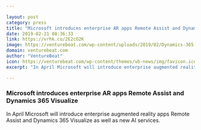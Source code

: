 ```yaml
---

layout: post
category: press
title: "Microsoft introduces enterprise AR apps Remote Assist and Dynamics 365 Visualize"
date: 2019-02-21 08:36:33
link: https://vrhk.co/2E2cO2K
image: https://venturebeat.com/wp-content/uploads/2019/02/Dynamics-365-Product-Visualize.jpg?w=1200&strip=all
domain: venturebeat.com
author: "VentureBeat"
icon: https://venturebeat.com/wp-content/themes/vb-news/img/favicon.ico
excerpt: "In April Microsoft will introduce enterprise augmented reality apps Remote Assist and Dynamics 365 Visualize as well as new AI services."

---
```


### Microsoft introduces enterprise AR apps Remote Assist and Dynamics 365 Visualize

In April Microsoft will introduce enterprise augmented reality apps Remote Assist and Dynamics 365 Visualize as well as new AI services.